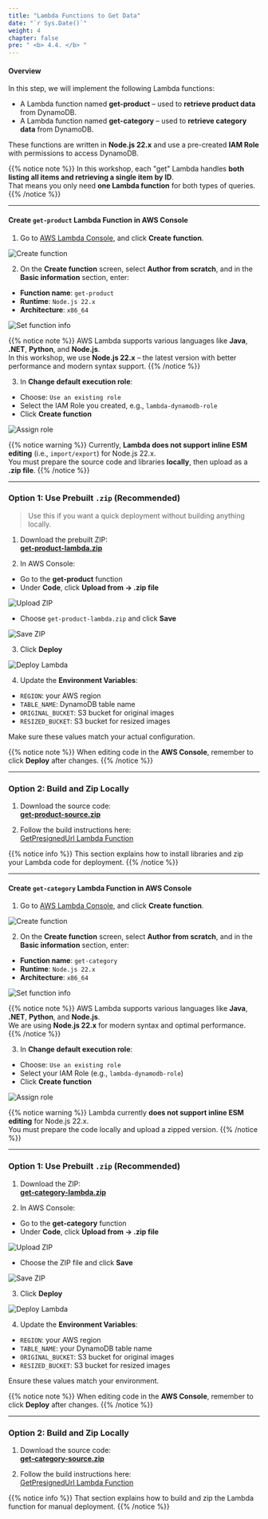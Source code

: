 ```yaml
---
title: "Lambda Functions to Get Data"
date: "`r Sys.Date()`"
weight: 4
chapter: false
pre: " <b> 4.4. </b> "
---
```


#### Overview

In this step, we will implement the following Lambda functions:

- A Lambda function named **get-product** – used to **retrieve product data** from DynamoDB.  
- A Lambda function named **get-category** – used to **retrieve category data** from DynamoDB.

These functions are written in **Node.js 22.x** and use a pre-created **IAM Role** with permissions to access DynamoDB.

{{% notice note %}}
In this workshop, each "get" Lambda handles **both listing all items and retrieving a single item by ID**.  
That means you only need **one Lambda function** for both types of queries.
{{% /notice %}}

---

#### Create `get-product` Lambda Function in AWS Console

1. Go to [AWS Lambda Console](https://console.aws.amazon.com/lambda/home), and click **Create function**.

![Create function](/images/4-deploy-lambda-function/4.4-get-lambda-function/01.png)

2. On the **Create function** screen, select **Author from scratch**, and in the **Basic information** section, enter:

- **Function name**: `get-product`
- **Runtime**: `Node.js 22.x`
- **Architecture**: `x86_64`

![Set function info](/images/4-deploy-lambda-function/4.4-get-lambda-function/02.png)

{{% notice note %}}
AWS Lambda supports various languages like **Java**, **.NET**, **Python**, and **Node.js**.  
In this workshop, we use **Node.js 22.x** – the latest version with better performance and modern syntax support.
{{% /notice %}}

3. In **Change default execution role**:

- Choose: `Use an existing role`
- Select the IAM Role you created, e.g., `lambda-dynamodb-role`
- Click **Create function**

![Assign role](/images/4-deploy-lambda-function/4.4-get-lambda-function/03.png)

{{% notice warning %}}
Currently, **Lambda does not support inline ESM editing** (i.e., `import/export`) for Node.js 22.x.  
You must prepare the source code and libraries **locally**, then upload as a **.zip file**.
{{% /notice %}}

---

### Option 1: Use Prebuilt `.zip` (Recommended)

> Use this if you want a quick deployment without building anything locally.

1. Download the prebuilt ZIP:  
[**get-product-lambda.zip**](/attachments/4-deploy-lambda-function/4.4-get-lambda-function/get-product-lambda.zip)

2. In AWS Console:

- Go to the **get-product** function
- Under **Code**, click **Upload from → .zip file**

![Upload ZIP](/images/4-deploy-lambda-function/4.4-get-lambda-function/04.png)

- Choose `get-product-lambda.zip` and click **Save**

![Save ZIP](/images/4-deploy-lambda-function/4.4-get-lambda-function/05.png)

3. Click **Deploy**

![Deploy Lambda](/images/4-deploy-lambda-function/4.4-get-lambda-function/06.png)

4. Update the **Environment Variables**:

- `REGION`: your AWS region
- `TABLE_NAME`: DynamoDB table name
- `ORIGINAL_BUCKET`: S3 bucket for original images
- `RESIZED_BUCKET`: S3 bucket for resized images

Make sure these values match your actual configuration.

{{% notice note %}}
When editing code in the **AWS Console**, remember to click **Deploy** after changes.
{{% /notice %}}

---

### Option 2: Build and Zip Locally

1. Download the source code:  
[**get-product-source.zip**](/attachments/4-deploy-lambda-function/4.4-get-lambda-function/get-product-source.zip)

2. Follow the build instructions here:  
[GetPresignedUrl Lambda Function](2.1.1-create-presignedurl-lambda-function/)

{{% notice info %}}
This section explains how to install libraries and zip your Lambda code for deployment.
{{% /notice %}}

---

#### Create `get-category` Lambda Function in AWS Console

1. Go to [AWS Lambda Console](https://console.aws.amazon.com/lambda/home), and click **Create function**.

![Create function](/images/4-deploy-lambda-function/4.4-get-lambda-function/01.png)

2. On the **Create function** screen, select **Author from scratch**, and in the **Basic information** section, enter:

- **Function name**: `get-category`
- **Runtime**: `Node.js 22.x`
- **Architecture**: `x86_64`

![Set function info](/images/4-deploy-lambda-function/4.4-get-lambda-function/07.png)

{{% notice note %}}
AWS Lambda supports various languages like **Java**, **.NET**, **Python**, and **Node.js**.  
We are using **Node.js 22.x** for modern syntax and optimal performance.
{{% /notice %}}

3. In **Change default execution role**:

- Choose: `Use an existing role`
- Select your IAM Role (e.g., `lambda-dynamodb-role`)
- Click **Create function**

![Assign role](/images/4-deploy-lambda-function/4.4-get-lambda-function/08.png)

{{% notice warning %}}
Lambda currently **does not support inline ESM editing** for Node.js 22.x.  
You must prepare the code locally and upload a zipped version.
{{% /notice %}}

---

### Option 1: Use Prebuilt `.zip` (Recommended)

1. Download the ZIP:  
[**get-category-lambda.zip**](/attachments/4-deploy-lambda-function/4.4-get-lambda-function/get-category-lambda.zip)

2. In AWS Console:

- Go to the **get-category** function
- Under **Code**, click **Upload from → .zip file**

![Upload ZIP](/images/4-deploy-lambda-function/4.4-get-lambda-function/09.png)

- Choose the ZIP file and click **Save**

![Save ZIP](/images/4-deploy-lambda-function/4.4-get-lambda-function/10.png)

3. Click **Deploy**

![Deploy Lambda](/images/4-deploy-lambda-function/4.4-get-lambda-function/11.png)

4. Update the **Environment Variables**:

- `REGION`: your AWS region
- `TABLE_NAME`: your DynamoDB table name
- `ORIGINAL_BUCKET`: S3 bucket for original images
- `RESIZED_BUCKET`: S3 bucket for resized images

Ensure these values match your environment.

{{% notice note %}}
When editing code in the **AWS Console**, remember to click **Deploy** after changes.
{{% /notice %}}

---

### Option 2: Build and Zip Locally

1. Download the source code:  
[**get-category-source.zip**](/attachments/4-deploy-lambda-function/4.4-get-lambda-function/get-category-source.zip)

2. Follow the build instructions here:  
[GetPresignedUrl Lambda Function](2.1.1-create-presignedurl-lambda-function/)

{{% notice info %}}
That section explains how to build and zip the Lambda function for manual deployment.
{{% /notice %}}

